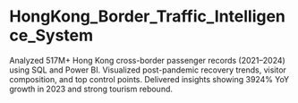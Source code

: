 # HongKong_Border_Traffic_Intelligence_System
Analyzed 517M+ Hong Kong cross-border passenger records (2021–2024) using SQL and Power BI. Visualized post-pandemic recovery trends, visitor composition, and top control points. Delivered insights showing 3924% YoY growth in 2023 and strong tourism rebound.
